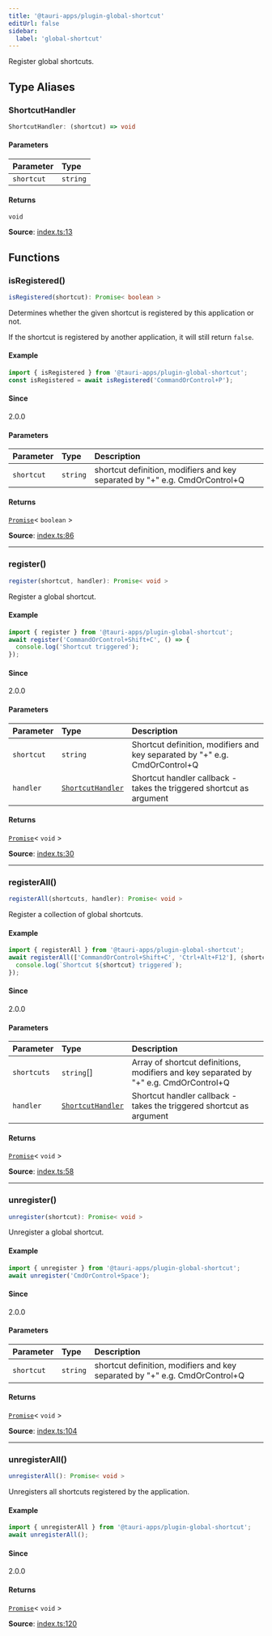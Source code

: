 ```yaml
---
title: '@tauri-apps/plugin-global-shortcut'
editUrl: false
sidebar:
  label: 'global-shortcut'
---
```


Register global shortcuts.

## Type Aliases

### ShortcutHandler

```ts
ShortcutHandler: (shortcut) => void
```

#### Parameters

| Parameter  | Type     |
| :--------- | :------- |
| `shortcut` | `string` |

#### Returns

`void`

**Source**: [index.ts:13](https://github.com/tauri-apps/plugins-workspace/blob/v2/plugins/global-shortcut/guest-js/index.ts#L13)

## Functions

### isRegistered()

```ts
isRegistered(shortcut): Promise< boolean >
```

Determines whether the given shortcut is registered by this application or not.

If the shortcut is registered by another application, it will still return `false`.

#### Example

```typescript
import { isRegistered } from '@tauri-apps/plugin-global-shortcut';
const isRegistered = await isRegistered('CommandOrControl+P');
```

#### Since

2.0.0

#### Parameters

| Parameter  | Type     | Description                                                                 |
| :--------- | :------- | :-------------------------------------------------------------------------- |
| `shortcut` | `string` | shortcut definition, modifiers and key separated by "+" e.g. CmdOrControl+Q |

#### Returns

[`Promise`](https://developer.mozilla.org/docs/Web/JavaScript/Reference/Global_Objects/Promise)\< `boolean` \>

**Source**: [index.ts:86](https://github.com/tauri-apps/plugins-workspace/blob/v2/plugins/global-shortcut/guest-js/index.ts#L86)

---

### register()

```ts
register(shortcut, handler): Promise< void >
```

Register a global shortcut.

#### Example

```typescript
import { register } from '@tauri-apps/plugin-global-shortcut';
await register('CommandOrControl+Shift+C', () => {
  console.log('Shortcut triggered');
});
```

#### Since

2.0.0

#### Parameters

| Parameter  | Type                                                                         | Description                                                                 |
| :--------- | :--------------------------------------------------------------------------- | :-------------------------------------------------------------------------- |
| `shortcut` | `string`                                                                     | Shortcut definition, modifiers and key separated by "+" e.g. CmdOrControl+Q |
| `handler`  | [`ShortcutHandler`](/references/javascript/global-shortcut/#shortcuthandler) | Shortcut handler callback - takes the triggered shortcut as argument        |

#### Returns

[`Promise`](https://developer.mozilla.org/docs/Web/JavaScript/Reference/Global_Objects/Promise)\< `void` \>

**Source**: [index.ts:30](https://github.com/tauri-apps/plugins-workspace/blob/v2/plugins/global-shortcut/guest-js/index.ts#L30)

---

### registerAll()

```ts
registerAll(shortcuts, handler): Promise< void >
```

Register a collection of global shortcuts.

#### Example

```typescript
import { registerAll } from '@tauri-apps/plugin-global-shortcut';
await registerAll(['CommandOrControl+Shift+C', 'Ctrl+Alt+F12'], (shortcut) => {
  console.log(`Shortcut ${shortcut} triggered`);
});
```

#### Since

2.0.0

#### Parameters

| Parameter   | Type                                                                         | Description                                                                           |
| :---------- | :--------------------------------------------------------------------------- | :------------------------------------------------------------------------------------ |
| `shortcuts` | `string`[]                                                                   | Array of shortcut definitions, modifiers and key separated by "+" e.g. CmdOrControl+Q |
| `handler`   | [`ShortcutHandler`](/references/javascript/global-shortcut/#shortcuthandler) | Shortcut handler callback - takes the triggered shortcut as argument                  |

#### Returns

[`Promise`](https://developer.mozilla.org/docs/Web/JavaScript/Reference/Global_Objects/Promise)\< `void` \>

**Source**: [index.ts:58](https://github.com/tauri-apps/plugins-workspace/blob/v2/plugins/global-shortcut/guest-js/index.ts#L58)

---

### unregister()

```ts
unregister(shortcut): Promise< void >
```

Unregister a global shortcut.

#### Example

```typescript
import { unregister } from '@tauri-apps/plugin-global-shortcut';
await unregister('CmdOrControl+Space');
```

#### Since

2.0.0

#### Parameters

| Parameter  | Type     | Description                                                                 |
| :--------- | :------- | :-------------------------------------------------------------------------- |
| `shortcut` | `string` | shortcut definition, modifiers and key separated by "+" e.g. CmdOrControl+Q |

#### Returns

[`Promise`](https://developer.mozilla.org/docs/Web/JavaScript/Reference/Global_Objects/Promise)\< `void` \>

**Source**: [index.ts:104](https://github.com/tauri-apps/plugins-workspace/blob/v2/plugins/global-shortcut/guest-js/index.ts#L104)

---

### unregisterAll()

```ts
unregisterAll(): Promise< void >
```

Unregisters all shortcuts registered by the application.

#### Example

```typescript
import { unregisterAll } from '@tauri-apps/plugin-global-shortcut';
await unregisterAll();
```

#### Since

2.0.0

#### Returns

[`Promise`](https://developer.mozilla.org/docs/Web/JavaScript/Reference/Global_Objects/Promise)\< `void` \>

**Source**: [index.ts:120](https://github.com/tauri-apps/plugins-workspace/blob/v2/plugins/global-shortcut/guest-js/index.ts#L120)
